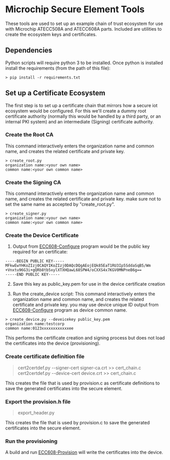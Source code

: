 # Microchip Secure Element Tools

These tools are used to set up an example chain of trust ecosystem for use with
Microchip ATECC508A and ATECC608A parts. Included are utilities to create the
ecosystem keys and certificates.

## Dependencies

Python scripts will require python 3 to be installed. Once python is installed
install the requirements (from the path of this file):

```
> pip install -r requirements.txt
```

## Set up a Certificate Ecosystem

The first step is to set up a certificate chain that mirrors how a secure iot
ecosystem would be configured. For this we'll create a dummy root certificate
authority (normally this would be handled by a third party, or an internal
PKI system) and an intermediate (Signing) certificate authority.

### Create the Root CA
This command interactively enters the organization name and common name, and creates the related certificate and private key.
```
> create_root.py 
organization name:<your own name>
common name:<your own common name>

```

### Create the Signing CA
This command interactively enters the organization name and common name, and creates the related certificate and private key.
make sure not to set the same name as accepted by "create_root.py".
```
> create_signer.py
organization name:<your own name>
common name:<your own common name>
```

### Create the Device Certificate

1) Output from [ECC608-Configure](https://github.com/kmwebnet/ECC608-Configure) program would be the public key required for an
certificate:

```
-----BEGIN PUBLIC KEY-----
MFkwEwYHKoZIzj0CAQYIKoZIzj0DAQcDQgAEojEQk85EaT1RU3Ip5SddaSqB5/Wm
+Vnxtu96G3i+gQRb8tb5xylXTXHQawL68SPW4/oCXXS4x7KGV0MNPneB6g==
-----END PUBLIC KEY-----
```

2) Save this key as public_key.pem for use in the device certificate creation

3) Run the create_device script:
This command interactively enters the organization name and common name, and creates the related certificate and private key.
you may use device unique ID output from [ECC608-Configure](https://github.com/kmwebnet/ECC608-Configure) program as device common name.
```
> create_device.py --deveicekey public_key.pem
organization name:testcorp
common name:0123xxxxxxxxxxxxee
```

This performs the certificate creation and signing process but does not load the
certificates into the device (provisioning).

### Create certificate definition file

> cert2certdef.py --signer-cert signer-ca.crt >> cert_chain.c
> cert2certdef.py --device-cert device.crt >> cert_chain.c

This creates the file that is used by provision.c as certificate definitions to save the generated
certificates into the secure element. 

### Export the provision.h file

> export_header.py

This creates the file that is used by provision.c to save the generated
certificates into the secure element. 

### Run the provisioning

A build and run [ECC608-Provision](https://github.com/kmwebnet/ECC608-Provision) will write the certificates into
the device.
